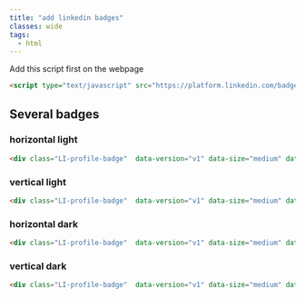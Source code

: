 ```yaml
---
title: "add linkedin badges"
classes: wide
tags:
  - html
---
```


<script type="text/javascript" src="https://platform.linkedin.com/badges/js/profile.js" async defer></script>
Add this script first on the webpage

``` html
<script type="text/javascript" src="https://platform.linkedin.com/badges/js/profile.js" async defer></script>
```

## Several badges
### horizontal light
```html
<div class="LI-profile-badge"  data-version="v1" data-size="medium" data-locale="fr_FR" data-type="horizontal" data-theme="light" data-vanity="christophe-tav"><a class="LI-simple-link" href='https://ca.linkedin.com/in/christophe-tav?trk=profile-badge'></a></div>
```
<div class="LI-profile-badge"  data-version="v1" data-size="medium" data-locale="fr_FR" data-type="horizontal" data-theme="light" data-vanity="christophe-tav"><a class="LI-simple-link" href='https://ca.linkedin.com/in/christophe-tav?trk=profile-badge'></a></div>

### vertical light
```html
<div class="LI-profile-badge"  data-version="v1" data-size="medium" data-locale="fr_FR" data-type="vertical" data-theme="light" data-vanity="christophe-tav"><a class="LI-simple-link" href='https://ca.linkedin.com/in/christophe-tav?trk=profile-badge'></a></div>
```
<div class="LI-profile-badge"  data-version="v1" data-size="medium" data-locale="fr_FR" data-type="vertical" data-theme="light" data-vanity="christophe-tav"><a class="LI-simple-link" href='https://ca.linkedin.com/in/christophe-tav?trk=profile-badge'></a></div>

### horizontal dark
```html
<div class="LI-profile-badge"  data-version="v1" data-size="medium" data-locale="fr_FR" data-type="horizontal" data-theme="dark" data-vanity="christophe-tav"><a class="LI-simple-link" href='https://ca.linkedin.com/in/christophe-tav?trk=profile-badge'></a></div>
```
<div class="LI-profile-badge"  data-version="v1" data-size="medium" data-locale="fr_FR" data-type="horizontal" data-theme="dark" data-vanity="christophe-tav"><a class="LI-simple-link" href='https://ca.linkedin.com/in/christophe-tav?trk=profile-badge'></a></div>

### vertical dark
```html
<div class="LI-profile-badge"  data-version="v1" data-size="medium" data-locale="fr_FR" data-type="vertical" data-theme="dark" data-vanity="christophe-tav"><a class="LI-simple-link" href='https://ca.linkedin.com/in/christophe-tav?trk=profile-badge'></a></div>
```
<div class="LI-profile-badge"  data-version="v1" data-size="medium" data-locale="fr_FR" data-type="vertical" data-theme="dark" data-vanity="christophe-tav"><a class="LI-simple-link" href='https://ca.linkedin.com/in/christophe-tav?trk=profile-badge'></a></div>